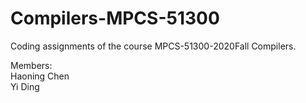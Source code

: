 # Compilers-MPCS-51300
Coding assignments of the course MPCS-51300-2020Fall Compilers. 

Members:  
Haoning Chen  
Yi Ding  

